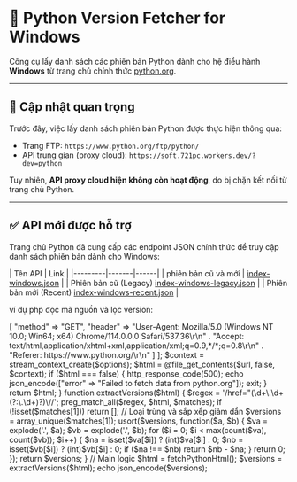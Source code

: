 # 🐍 Python Version Fetcher for Windows

Công cụ lấy danh sách các phiên bản Python dành cho hệ điều hành **Windows** từ trang chủ chính thức [python.org](https://www.python.org).

---

## 🔔 Cập nhật quan trọng

Trước đây, việc lấy danh sách phiên bản Python được thực hiện thông qua:

- Trang FTP: `https://www.python.org/ftp/python/`
- API trung gian (proxy cloud): `https://soft.721pc.workers.dev/?dev=python`

Tuy nhiên, **API proxy cloud hiện không còn hoạt động**, do bị chặn kết nối từ trang chủ Python.

---

## ✅ API mới được hỗ trợ

Trang chủ Python đã cung cấp các endpoint JSON chính thức để truy cập danh sách phiên bản dành cho Windows:

| Tên API | Link |
|---------|-------|------|
| phiên bản cũ và mới | [index-windows.json](https://www.python.org/ftp/python/index-windows.json) |
| Phiên bản cũ (Legacy) [index-windows-legacy.json](https://www.python.org/ftp/python/index-windows-legacy.json) |
| Phiên bản mới (Recent) [index-windows-recent.json](https://www.python.org/ftp/python/index-windows-recent.json) |

ví dụ php đọc mã nguồn và lọc version:
<?php
header('Content-Type: application/json');

function fetchPythonHtml() {
    $url = 'https://www.python.org/ftp/python/';

    $options = [
        "http" => [
            "method" => "GET",
            "header" => 
                "User-Agent: Mozilla/5.0 (Windows NT 10.0; Win64; x64) Chrome/114.0.0.0 Safari/537.36\r\n" .
                "Accept: text/html,application/xhtml+xml,application/xml;q=0.9,*/*;q=0.8\r\n" .
                "Referer: https://www.python.org/\r\n"
        ]
    ];

    $context = stream_context_create($options);

    $html = @file_get_contents($url, false, $context);

    if ($html === false) {
        http_response_code(500);
        echo json_encode(["error" => "Failed to fetch data from python.org"]);
        exit;
    }

    return $html;
}

function extractVersions($html) {
    $regex = '/href="(\d+\.\d+(?:\.\d+)?)\//';
    preg_match_all($regex, $html, $matches);

    if (!isset($matches[1])) return [];

    // Loại trùng và sắp xếp giảm dần
    $versions = array_unique($matches[1]);

    usort($versions, function($a, $b) {
        $va = explode('.', $a);
        $vb = explode('.', $b);
        for ($i = 0; $i < max(count($va), count($vb)); $i++) {
            $na = isset($va[$i]) ? (int)$va[$i] : 0;
            $nb = isset($vb[$i]) ? (int)$vb[$i] : 0;
            if ($na !== $nb) return $nb - $na;
        }
        return 0;
    });

    return $versions;
}

// Main logic
$html = fetchPythonHtml();
$versions = extractVersions($html);
echo json_encode($versions);
